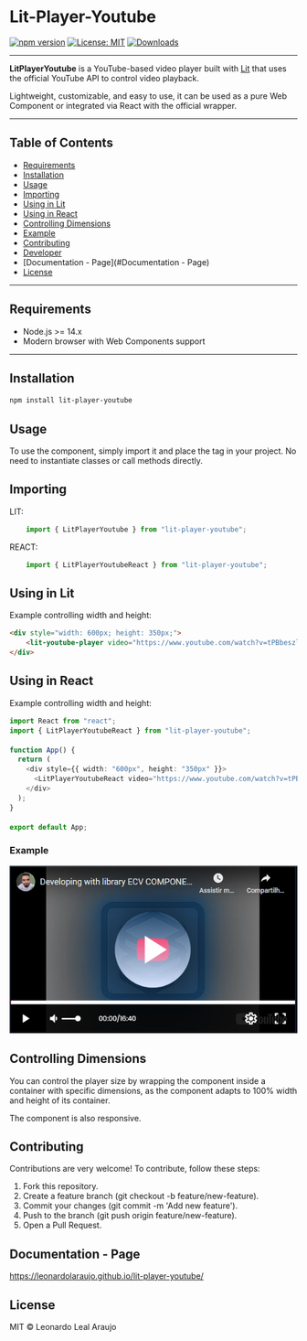 # Lit-Player-Youtube

[![npm version](https://img.shields.io/npm/v/lit-player-youtube.svg)](https://www.npmjs.com/package/lit-player-youtube)
[![License: MIT](https://img.shields.io/badge/License-MIT-yellow.svg)](https://opensource.org/licenses/MIT)
[![Downloads](https://img.shields.io/npm/dm/lit-player-youtube.svg)](https://www.npmjs.com/package/lit-player-youtube)

---

**LitPlayerYoutube** is a YouTube-based video player built with [Lit](https://lit.dev/) that uses the official YouTube API to control video playback.

Lightweight, customizable, and easy to use, it can be used as a pure Web Component or integrated via React with the official wrapper.

---

## Table of Contents

- [Requirements](#requirements)
- [Installation](#installation)
- [Usage](#usage)
- [Importing](#importing)
- [Using in Lit](#using-in-lit)
- [Using in React](#using-in-react)
- [Controlling Dimensions](#controlling-dimensions)
- [Example](#example)
- [Contributing](#contributing)
- [Developer](#developer)
- [Documentation - Page](#Documentation - Page)
- [License](#license)

---

## Requirements

- Node.js >= 14.x
- Modern browser with Web Components support

---

## Installation

```bash
npm install lit-player-youtube
```

## Usage
To use the component, simply import it and place the tag in your project. No need to instantiate classes or call methods directly.

## Importing
LIT:
```typescript
    import { LitPlayerYoutube } from "lit-player-youtube";
```

REACT:
```typescript
    import { LitPlayerYoutubeReact } from "lit-player-youtube";
```

## Using in Lit
Example controlling width and height:
```html
<div style="width: 600px; height: 350px;">
    <lit-youtube-player video="https://www.youtube.com/watch?v=tPBbeszlIXw"></lit-youtube-player>
</div>
```

## Using in React
Example controlling width and height:
```typescript
import React from "react";
import { LitPlayerYoutubeReact } from "lit-player-youtube";

function App() {
  return (
    <div style={{ width: "600px", height: "350px" }}>
      <LitPlayerYoutubeReact video="https://www.youtube.com/watch?v=tPBbeszlIXw" />
    </div>
  );
}

export default App;
```

### Example

<img src="./src/image/exemplo-video.PNG">

## Controlling Dimensions
You can control the player size by wrapping the component inside a container with specific dimensions, 
as the component adapts to 100% width and height of its container.

The component is also responsive.

## Contributing

Contributions are very welcome! To contribute, follow these steps:
1. Fork this repository.
2. Create a feature branch (git checkout -b feature/new-feature).
3. Commit your changes (git commit -m 'Add new feature').
4. Push to the branch (git push origin feature/new-feature).
5. Open a Pull Request.

## Documentation - Page
https://leonardolaraujo.github.io/lit-player-youtube/

## License
MIT © Leonardo Leal Araujo
